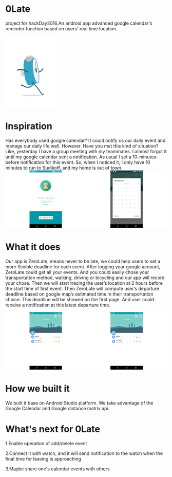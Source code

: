 # 0Late
project for hackDay2016,An android app advanced google calendar's reminder function based on users' real time location.

<img src="pics/2.gif" align=center />

# Inspiration
Has everybody used google calendar? It could notify us our daily event and manage our daily life well. However. Have you met this kind of situation? Like, yesterday I have a group meeting with my teammates. I almost forgot it until my google calendar sent a notification. As usual I set a 10-minutes-before notification for this event. So, when I noticed it, I only have 10 minutes to run to Sudikoff, and my home is out of town.
<img src="pics/1.jpg" width = "50%" height = "50%" /><img src="pics/2.jpg" width = "50%" height = "50%" />

# What it does
Our app is ZeroLate, means never to be late, we could help users to set a more flexible deadline for each event. After logging your google account, ZeroLate could get all your events. And you could easily chose your transportation method, walking, driving or bicycling and our app will record your chose. Then we will start tracing the user’s location at 2 hours before the start time of first event. Then ZeroLate will compute user’s departure deadline based on google map’s estimated time in their transportation choice. This deadline will be showed on the first page. And user could receive a notification at this latest departure time.

<img src="pics/3.jpg" width = "50%" height = "50%" /><img src="pics/4.jpg" width = "50%" height = "50%" />

# How we built it
We built it base on Android Studio platform. We take advantage of the Google Calendar and Google distance matrix api.

# What's next for 0Late
1.Enable operation of add/delete event 

2.Connect it with watch, and it will send notification to the watch when the final time for leaving is approaching 

3.Maybe share one's calendar events with others
